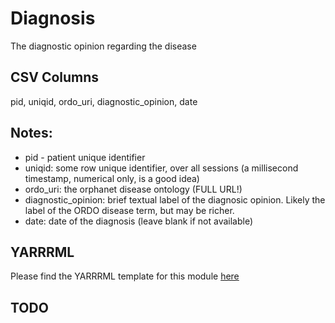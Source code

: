 # Diagnosis

The diagnostic opinion regarding the disease

## CSV Columns

pid, uniqid, ordo_uri, diagnostic_opinion, date


## Notes:
  * pid - patient unique identifier
  * uniqid:  some row unique identifier, over all sessions (a millisecond timestamp, numerical only, is a good idea)
  * ordo_uri:  the orphanet disease ontology (FULL URL!)
  * diagnostic_opinion: brief textual label of the diagnosic opinion.  Likely the label of the ORDO disease term, but may be richer.
  * date:  date of the diagnosis (leave blank if not available)

## YARRRML

Please find the YARRRML template for this module [here](../templates/diagnosis_yarrrml_template.yaml)


##  TODO

